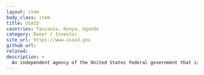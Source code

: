 ```yaml
---
layout: item
body_class: item
title: USAID
countries: Tanzania, Kenya, Uganda
category: Donor / Investor
site_url: https://www.usaid.gov
github_url: 
related: 
description: >
  An independent agency of the United States federal government that is primarily responsible for administering civilian foreign aid and development assistance
---
```

